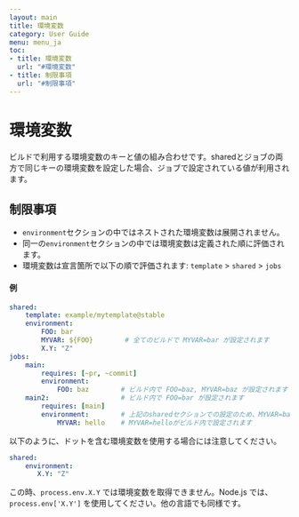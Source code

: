 ```yaml
---
layout: main
title: 環境変数
category: User Guide
menu: menu_ja
toc:
- title: 環境変数
  url: "#環境変数"
- title: 制限事項
  url: "#制限事項"
---
```


# 環境変数

ビルドで利用する環境変数のキーと値の組み合わせです。sharedとジョブの両方で同じキーの環境変数を設定した場合、ジョブで設定されている値が利用されます。

## 制限事項
- `environment`セクションの中ではネストされた環境変数は展開されません。
- 同一の`environment`セクションの中では環境変数は定義された順に評価されます。
- 環境変数は宣言箇所で以下の順で評価されます:
  `template` > `shared` > `jobs`

#### 例

```yaml
shared:
    template: example/mytemplate@stable
    environment:
        FOO: bar
        MYVAR: ${FOO}        # 全てのビルドで MYVAR=bar が設定されます
        X.Y: "Z"
jobs:
    main:
        requires: [~pr, ~commit]
        environment:
            FOO: baz        # ビルド内で FOO=baz, MYVAR=baz が設定されます
    main2:                  # ビルド内で FOO=bar が設定されます
        requires: [main]
        environment:        # 上記のsharedセクションでの設定のため、MYVAR=bar が設定されます
            MYVAR: hello    # MYVAR=helloがビルド内で設定されます
```

以下のように、ドットを含む環境変数を使用する場合には注意してください。

```yaml
shared:
    environment:
       X.Y: "Z"
```

この時、`process.env.X.Y` では環境変数を取得できません。Node.js では、 `process.env['X.Y']` を使用してください。他の言語でも同様です。
